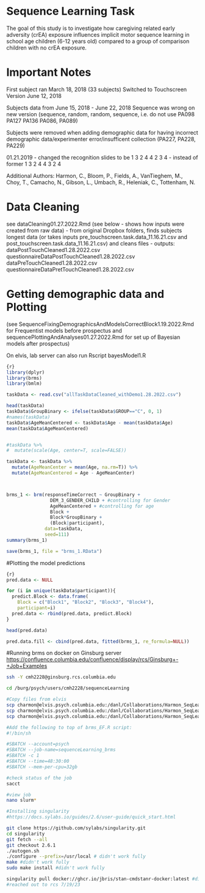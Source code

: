 # Sequence Learning Task 
The goal of this study is to investigate how caregiving related early adversity (crEA) exposure influences implicit motor sequence learning in school age children (6-12 years old) compared to a group of comparison children with no crEA exposure.

# Important Notes 
First subject ran March 18, 2018 (33 subjects) 
Switched to Touchscreen Version June 12, 2018

Subjects data from June 15, 2018 - June 22, 2018 Sequence was wrong on new version (sequence, random, random, sequence, i.e. do not use PA098 PA127 PA136 PA086, PA089) 

Subjects were removed when adding demographic data for having incorrect demographic data/experimenter error/insufficent collection (PA227, PA228, PA229)

01.21.2019 - changed the recognition slides to be 1 3 2 4 4 2 3 4 - instead of former 1 3 2 4 4 3 2 4 


Additional Authors: Harmon, C., Bloom, P., Fields, A., VanTieghem, M., Choy, T., Camacho, N., Gibson, L., Umbach, R., Heleniak, C., Tottenham, N.

# Data Cleaning 
see dataCleaning01.27.2022.Rmd (see below - shows how inputs were created from raw data) - from original Dropbox folders, finds subjects longest data (or takes inputs pre_touchscreen.task.data_11.16.21.csv and post_touchscreen.task.data_11.16.21.csv) and cleans files - outputs:
dataPostTouchCleaned1.28.2022.csv
questionnaireDataPostTouchCleaned1.28.2022.csv
dataPreTouchCleaned1.28.2022.csv
questionnaireDataPretTouchCleaned1.28.2022.csv


# Getting demographic data and Plotting 
(see SequenceFixingDemographicsAndModelsCorrectBlock1.19.2022.Rmd for Frequentist models before prospectus and sequencePlottingAndAnalyses01.27.2022.Rmd for set up of Bayesian models after prospectus) 


On elvis, lab server 
can also run Rscript bayesModel1.R
```.R
{r}
library(dplyr)
library(brms)
library(bmlm)

taskData <- read.csv("allTaskDataCleaned_withDemo1.28.2022.csv")

head(taskData)
taskData$GroupBinary <- ifelse(taskData$GROUP=="C", 0, 1)
#names(taskData)
taskData$AgeMeanCentered <- taskData$Age - mean(taskData$Age)
mean(taskData$AgeMeanCentered)


#taskData %>% 
#  mutate(scale(Age, center=T, scale=FALSE))

taskData <- taskData %>%
  mutate(AgeMeanCenter = mean(Age, na.rm=T)) %>%
  mutate(AgeMeanCentered = Age - AgeMeanCenter)



brms_1 <- brm(responseTimeCorrect ~ GroupBinary + 
                DEM_3_GENDER_CHILD + #controlling for Gender
                AgeMeanCentered + #controlling for age 
                Block + 
                Block*GroupBinary + 
                (Block|participant), 
              data=taskData,
              seed=111)
summary(brms_1)

save(brms_1, file = "brms_1.RData")
```

#Plotting the model predictions

```.R
{r}
pred.data <- NULL 

for (i in unique(taskData$participant)){
  predict.Block <- data.frame(
    Block = c("Block1", "Block2", "Block3", "Block4"), 
    participant=i)
  pred.data <- rbind(pred.data, predict.Block)
}

head(pred.data)

pred.data.fill <- cbind(pred.data, fitted(brms_1, re_formula=NULL))

```

#Running brms on docker on Ginsburg server
https://confluence.columbia.edu/confluence/display/rcs/Ginsburg+-+Job+Examples

```.bash
ssh -Y cmh2228@ginsburg.rcs.columbia.edu

cd /burg/psych/users/cmh2228/sequenceLearning

#Copy files from elvis 
scp charmon@elvis.psych.columbia.edu:/danl/Collaborations/Harmon_SeqLearn/sequenceLearning/sequenceLearning/task_data_EF_11.02.22.csv . 
scp charmon@elvis.psych.columbia.edu:/danl/Collaborations/Harmon_SeqLearn/sequenceLearning/sequenceLearning/EF_T.csv . 
scp charmon@elvis.psych.columbia.edu:/danl/Collaborations/Harmon_SeqLearn/sequenceLearning/sequenceLearning/brms_EF.R . 

#Add the following to top of brms_EF.R script: 
#!/bin/sh

#SBATCH --account=psych
#SBATCH --job-name=sequenceLearning_brms
#SBATCH -c 1
#SBATCH --time=48:30:00
#SBATCH --mem-per-cpu=32gb

#check status of the job
sacct

#view job  
nano slurm*

#Installing singularity
#https://docs.sylabs.io/guides/2.6/user-guide/quick_start.html

git clone https://github.com/sylabs/singularity.git
cd singularity
git fetch --all
git checkout 2.6.1
./autogen.sh
./configure --prefix=/usr/local # didn't work fully 
make #didn't work fully 
sudo make install #didn't work fully 

singularity pull docker://ghcr.io/jbris/stan-cmdstanr-docker:latest #didn't work --no singularity command 
#reached out to rcs 7/19/23

```


